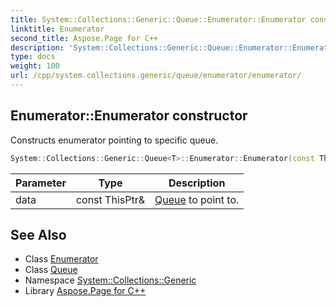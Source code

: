 ```yaml
---
title: System::Collections::Generic::Queue::Enumerator::Enumerator constructor
linktitle: Enumerator
second_title: Aspose.Page for C++
description: 'System::Collections::Generic::Queue::Enumerator::Enumerator constructor. Constructs enumerator pointing to specific queue in C++.'
type: docs
weight: 100
url: /cpp/system.collections.generic/queue/enumerator/enumerator/
---
```

## Enumerator::Enumerator constructor


Constructs enumerator pointing to specific queue.

```cpp
System::Collections::Generic::Queue<T>::Enumerator::Enumerator(const ThisPtr &data)
```


| Parameter | Type | Description |
| --- | --- | --- |
| data | const ThisPtr\& | [Queue](../../) to point to. |

## See Also

* Class [Enumerator](../)
* Class [Queue](../../)
* Namespace [System::Collections::Generic](../../../)
* Library [Aspose.Page for C++](../../../../)
